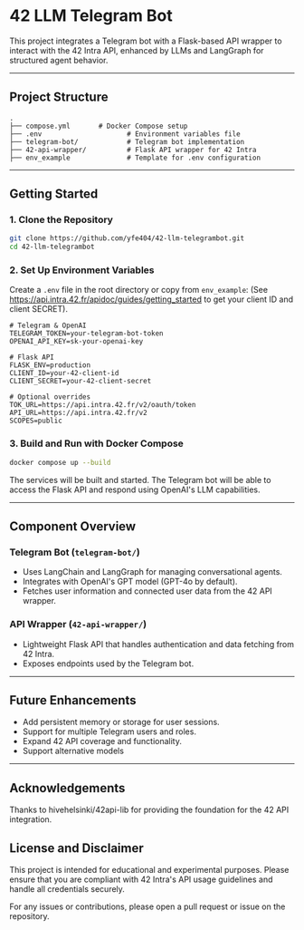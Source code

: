 # 42 LLM Telegram Bot

This project integrates a Telegram bot with a Flask-based API wrapper to interact with the 42 Intra API, enhanced by LLMs and LangGraph for structured agent behavior.

---

## Project Structure

```text
.
├── compose.yml       # Docker Compose setup
├── .env                     # Environment variables file
├── telegram-bot/            # Telegram bot implementation
├── 42-api-wrapper/          # Flask API wrapper for 42 Intra
├── env_example              # Template for .env configuration
```

---

## Getting Started

### 1. Clone the Repository

```bash
git clone https://github.com/yfe404/42-llm-telegrambot.git
cd 42-llm-telegrambot
```

### 2. Set Up Environment Variables

Create a `.env` file in the root directory or copy from `env_example`:
(See https://api.intra.42.fr/apidoc/guides/getting_started to get your client ID and client SECRET).

```env
# Telegram & OpenAI 
TELEGRAM_TOKEN=your-telegram-bot-token
OPENAI_API_KEY=sk-your-openai-key

# Flask API
FLASK_ENV=production
CLIENT_ID=your-42-client-id
CLIENT_SECRET=your-42-client-secret

# Optional overrides
TOK_URL=https://api.intra.42.fr/v2/oauth/token
API_URL=https://api.intra.42.fr/v2
SCOPES=public
```

### 3. Build and Run with Docker Compose

```bash
docker compose up --build
```

The services will be built and started. The Telegram bot will be able to access the Flask API and respond using OpenAI's LLM capabilities.

---

## Component Overview

### Telegram Bot (`telegram-bot/`)

* Uses LangChain and LangGraph for managing conversational agents.
* Integrates with OpenAI's GPT model (GPT-4o by default).
* Fetches user information and connected user data from the 42 API wrapper.

### API Wrapper (`42-api-wrapper/`)

* Lightweight Flask API that handles authentication and data fetching from 42 Intra.
* Exposes endpoints used by the Telegram bot.

---

## Future Enhancements

* Add persistent memory or storage for user sessions.
* Support for multiple Telegram users and roles.
* Expand 42 API coverage and functionality.
* Support alternative models

---

## Acknowledgements

Thanks to hivehelsinki/42api-lib for providing the foundation for the 42 API integration.

## License and Disclaimer

This project is intended for educational and experimental purposes. Please ensure that you are compliant with 42 Intra's API usage guidelines and handle all credentials securely.

For any issues or contributions, please open a pull request or issue on the repository.

